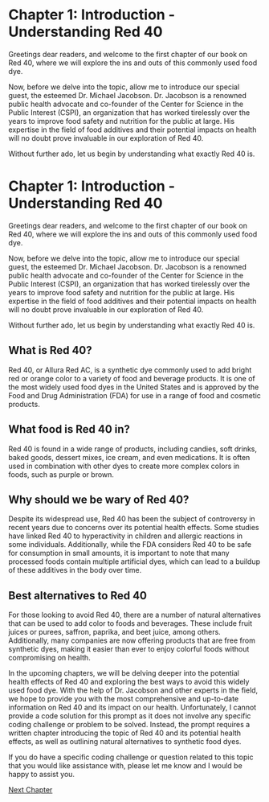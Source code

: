 # Chapter 1: Introduction - Understanding Red 40

Greetings dear readers, and welcome to the first chapter of our book on Red 40, where we will explore the ins and outs of this commonly used food dye. 

Now, before we delve into the topic, allow me to introduce our special guest, the esteemed Dr. Michael Jacobson. Dr. Jacobson is a renowned public health advocate and co-founder of the Center for Science in the Public Interest (CSPI), an organization that has worked tirelessly over the years to improve food safety and nutrition for the public at large. His expertise in the field of food additives and their potential impacts on health will no doubt prove invaluable in our exploration of Red 40. 

Without further ado, let us begin by understanding what exactly Red 40 is.
# Chapter 1: Introduction - Understanding Red 40

Greetings dear readers, and welcome to the first chapter of our book on Red 40, where we will explore the ins and outs of this commonly used food dye. 

Now, before we delve into the topic, allow me to introduce our special guest, the esteemed Dr. Michael Jacobson. Dr. Jacobson is a renowned public health advocate and co-founder of the Center for Science in the Public Interest (CSPI), an organization that has worked tirelessly over the years to improve food safety and nutrition for the public at large. His expertise in the field of food additives and their potential impacts on health will no doubt prove invaluable in our exploration of Red 40. 

Without further ado, let us begin by understanding what exactly Red 40 is.

## What is Red 40?

Red 40, or Allura Red AC, is a synthetic dye commonly used to add bright red or orange color to a variety of food and beverage products. It is one of the most widely used food dyes in the United States and is approved by the Food and Drug Administration (FDA) for use in a range of food and cosmetic products.

## What food is Red 40 in?

Red 40 is found in a wide range of products, including candies, soft drinks, baked goods, dessert mixes, ice cream, and even medications. It is often used in combination with other dyes to create more complex colors in foods, such as purple or brown.

## Why should we be wary of Red 40?

Despite its widespread use, Red 40 has been the subject of controversy in recent years due to concerns over its potential health effects. Some studies have linked Red 40 to hyperactivity in children and allergic reactions in some individuals. Additionally, while the FDA considers Red 40 to be safe for consumption in small amounts, it is important to note that many processed foods contain multiple artificial dyes, which can lead to a buildup of these additives in the body over time.

## Best alternatives to Red 40

For those looking to avoid Red 40, there are a number of natural alternatives that can be used to add color to foods and beverages. These include fruit juices or purees, saffron, paprika, and beet juice, among others. Additionally, many companies are now offering products that are free from synthetic dyes, making it easier than ever to enjoy colorful foods without compromising on health.

In the upcoming chapters, we will be delving deeper into the potential health effects of Red 40 and exploring the best ways to avoid this widely used food dye. With the help of Dr. Jacobson and other experts in the field, we hope to provide you with the most comprehensive and up-to-date information on Red 40 and its impact on our health.
Unfortunately, I cannot provide a code solution for this prompt as it does not involve any specific coding challenge or problem to be solved. Instead, the prompt requires a written chapter introducing the topic of Red 40 and its potential health effects, as well as outlining natural alternatives to synthetic food dyes. 

If you do have a specific coding challenge or question related to this topic that you would like assistance with, please let me know and I would be happy to assist you.


[Next Chapter](02_Chapter02.md)